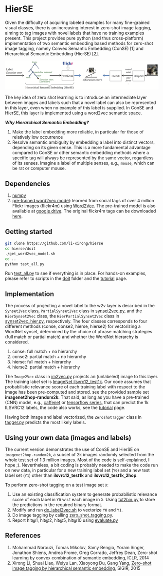 # HierSE


Given the difficulty of acquiring labeled examples for many fine-grained visual classes,
there is an increasing interest in zero-shot image tagging, aiming to tag images with novel labels that have no training examples present.
This project provides pure python (and thus cross-platform) implementation of two semantic embedding based methods for zero-shot image tagging,
namely Convex Semantic Embedding (ConSE) [1] and Hierarchical Semantic Embedding (HierSE) [2].

![Zero-shot image tagging by hierarchical semantic embedding](hierse-framework.png)

The key idea of zero shot learning is to introduce an intermediate layer between images and labels
such that a novel label can also be represented in this layer, even when no example of this label is supplied.
In ConSE and HierSE, this layer is implemented using a word2vec semantic space.


***Why Hierarchical Semantic Embedding?***


1. Make the label embedding more reliable, in particular for those of relatively low occurrence
2. Resolve semantic ambiguity by embedding a label into distinct vectors, depending on its given sense. This is a more fundamental advantage compared to ConSE or other semantic embedding methods where a specific tag will always be represented by the same vector, regardless of its senses. Imagine a label of multiple senses, e.g., `mouse`, which can be rat or computer mouse. 



## Dependencies

1. [numpy](www.numpy.org) 
2. [pre-trained word2vec model](http://lixirong.net/data/sigir2015/flickr4m.word2vec.tar.gz): learned from social tags of over 4 million Flickr images (flickr4m) using [Word2Vec](http://code.google.com/p/word2vec). The pre-trained model is also available at [google drive](https://drive.google.com/open?id=0B89Vll9z5OVEfnRHUWRSY0dkRjNuRVZYUGtzY0ltVTZ2bkRvSVBTRjd0akEwckVMZGV6WTQ&authuser=0). The original flickr4m tags can be downloaded [here](http://lixirong.net/data/sigir2015/flickr4m-tag.tar.gz). 


## Getting started

```Bash
git clone https://github.com/li-xirong/hierse
cd hierse/doit
./get_word2vec_model.sh 
cd ..
python test_all.py
```

Run [test\_all.py](test_all.py) to see if everything is in place. For hands-on examples, please refer to scripts in the [doit](doit) folder and the [tutorial](tutorial.md) page.


## Implementation

The process of projecting a novel label to the w2v layer is described in the `Synset2Vec` class, `PartialSynset2Vec` class in [synset2vec.py](synset2vec.py),
and the `HierSynset2Vec` class, the `HierPartialSynset2Vec` class in [synset2vec_hier.py](synset2vec_hier.py), respectively.
The four classes corresponds to four different methods (conse, conse2, hierse, hierse2) for vectorizing a WordNet synset, determined by the choice of phrase matching strategies (full match or partial match) and whether the WordNet hierarchy is considered.

1. conse: full match + no hierarchy
2. conse2: partial match + no hierarchy
3. hierse: full match + hierarchy
4. hierse2: partial match + hierarchy


The `Image2Vec` class in [im2vec.py](im2vec.py) projects an (unlabeled) image to this layer. The training label set is [ImageNet ilsvrc12\_test1k](data/synset_words_ilsvrc12_test1k.txt).
Our code assumes that probabilistic relevance score of each training label with respect to the image has been pre-computed and stored. see the provided sample set **imagenet2hop-random2k**. That said, as long as you have a pre-trained (CNN) model, e.g., [caffenet](https://github.com/BVLC/caffe/tree/master/models/bvlc_reference_caffenet) or [tensorflow series](https://github.com/tensorflow/models/tree/master/slim#Pretrained), that can predict the 1k ILSVRC12 labels, the code also works, see the [tutorial](tutorial.md) page.


Having both image and label vectorized, the `ZeroshotTagger` class in [tagger.py](tagger.py) predicts the most likely labels.


## Using your own data (images and labels)

The current version demonstrates the use of ConSE and HierSE on `imagenet2hop-random2k`, a subset of 2k images randomly selected from the whole test set of 1.3 million images. 
Most of the code is self-explained, I hope ;). Nevertheless, a bit coding is probably needed to make the code run on new data, in particular for a new training label set (`Y0`) and a new test label set (`Y1`) other than **ilsvrc12\_test1k** and **ilsvrc12\_test1k\_2hop**.

To perform zero-shot tagging on a test image set `X`:

1. Use an existing classification system to generate probabilistic relevance score of each label in `Y0` w.r.t each image in `X`. Using [txt2bin.py](simpleknn/txt2bin.py) to store the predictions in the required binary format.
2. Modify and run [do\_label2vec.sh](doit/do_label2vec.sh) to vectorize `Y0` and `Y1`.
3. Do image tagging by calling [zero\_shot\_tagging.py](zero_shot_tagging.py). 
4. Report hit@1, hit@2, hit@5, hit@10 using [evaluate.py](evaluate.py)



## References

1. Mohammad Norouzi, Tomas Mikolov, Samy Bengio, Yoram Singer, Jonathon Shlens, Andrea Frome, Greg Corrado, Jeffrey Dean, 
Zero-shot learning by convex combination of semantic embedding, ICLR, 2014
2. Xirong Li, Shuai Liao, Weiyu Lan, Xiaoyong Du, Gang Yang, [Zero-shot image tagging by hierarchical semantic embedding](http://lixirong.net/pub/sigir2015-hierse.pdf), SIGIR, 2015

